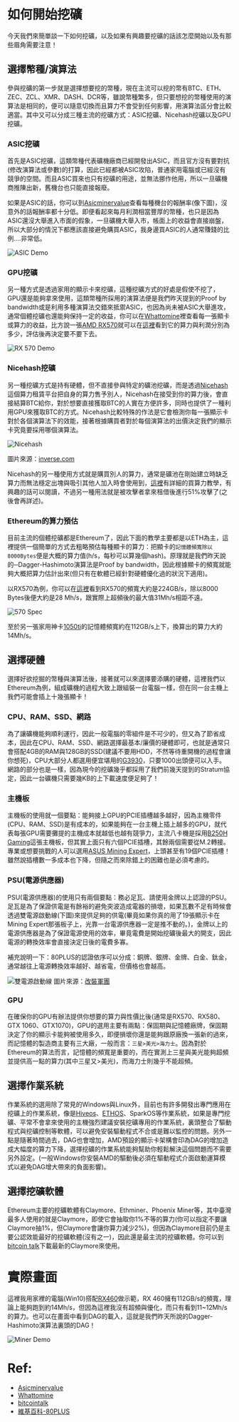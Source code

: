 # 如何開始挖礦

今天我們來簡單談一下如何挖礦，以及如果有興趣要挖礦的話該怎麼開始以及有那些眉角需要注意！

## 選擇幣種/演算法

參與挖礦的第一步就是選擇想要挖的幣種，現在主流可以挖的幣有BTC、ETH、ZEC、ZCL、XMR、DASH、DCR等，雖說幣種繁多，但只要想挖的幣種使用的演算法是相同的，便可以隨意切換而且算力不會受到任何影響，用演算法區分會比較適當。其中又可以分成三種主流的挖礦方式：ASIC挖礦、Nicehash挖礦以及GPU挖礦。

### ASIC挖礦

首先是ASIC挖礦，這類幣種代表礦機廠商已經開發出ASIC，而且官方沒有要對抗(修改演算法或參數)的打算，因此已經都被ASIC攻陷，普通家用電腦或已經沒有競爭的空間。而且ASIC買來也只有挖礦的用途，並無法挪作他用，所以一旦礦機商推陳出新，舊機台也只能直接報廢。

如果是ASIC的話，你可以到[Asicminervalue](https://www.asicminervalue.com/)查看每種機台的報酬率(像下圖)，沒意外的話報酬率都十分低。即便看起來每月利潤相當豐厚的幣種，也只是因為ASIC還沒大舉進入市面的假象，一旦礦機大舉入市，帳面上的收益會直接崩盤，所以大部分的情況下都應該直接避免購買ASIC，我身邊買ASIC的人通常賺錢的比例....非常低。

![ASIC Demo](https://www.lkm543.site/it_iron_man/day19_2.JPG)

### GPU挖礦

另一種方式是透過家用的顯示卡來挖礦，這種挖礦方式的好處是假使不挖了，GPU還是能夠拿來使用，這類幣種所採用的演算法便是我們昨天提到的Proof by bandwidth或是利用多種演算法交錯來抵禦ASIC，也因為尚未被ASIC大舉進攻，通常個體挖礦也還能夠保持一定的收益，你可以在[Whattomine](https://whattomine.com/)裡查看每一張顯卡或算力的收益，比方說一張[AMD RX570](https://www.amd.com/zh-hant/products/graphics/radeon-rx-570)就可以在[這裡](https://whattomine.com/coins?utf8=%E2%9C%93&adapt_q_380=0&adapt_q_fury=0&adapt_q_470=0&adapt_q_480=0&adapt_q_570=1&adapt_570=true&adapt_q_580=0&adapt_q_vega56=0&adapt_q_vega64=0&adapt_q_vii=0&adapt_q_1050Ti=0&adapt_q_10606=0&adapt_q_1070=0&adapt_q_1070Ti=0&adapt_q_1080=0&adapt_q_1080Ti=0&adapt_q_1660=0&adapt_q_1660Ti=0&adapt_q_2060=0&adapt_q_2070=0&adapt_q_2080=0&adapt_q_2080Ti=0&eth=true&factor%5Beth_hr%5D=27.9&factor%5Beth_p%5D=120.0&zh=true&factor%5Bzh_hr%5D=19.0&factor%5Bzh_p%5D=100.0&cnh=true&factor%5Bcnh_hr%5D=640.0&factor%5Bcnh_p%5D=110.0&cng=true&factor%5Bcng_hr%5D=640.0&factor%5Bcng_p%5D=110.0&cnr=true&factor%5Bcnr_hr%5D=730.0&factor%5Bcnr_p%5D=120.0&cnf=true&factor%5Bcnf_hr%5D=1250.0&factor%5Bcnf_p%5D=110.0&eqa=true&factor%5Beqa_hr%5D=85.0&factor%5Beqa_p%5D=100.0&cc=true&factor%5Bcc_hr%5D=0.0&factor%5Bcc_p%5D=0.0&cr29=true&factor%5Bcr29_hr%5D=0.0&factor%5Bcr29_p%5D=0.0&ct31=true&factor%5Bct31_hr%5D=0.2&factor%5Bct31_p%5D=100.0&eqb=true&factor%5Beqb_hr%5D=13.0&factor%5Beqb_p%5D=110.0&ns=true&factor%5Bns_hr%5D=700.0&factor%5Bns_p%5D=140.0&bcd=true&factor%5Bbcd_hr%5D=8.6&factor%5Bbcd_p%5D=110.0&tt10=true&factor%5Btt10_hr%5D=11.5&factor%5Btt10_p%5D=110.0&x16r=true&factor%5Bx16r_hr%5D=6.5&factor%5Bx16r_p%5D=110.0&phi2=true&factor%5Bphi2_hr%5D=0.0&factor%5Bphi2_p%5D=0.0&xn=true&factor%5Bxn_hr%5D=0.0&factor%5Bxn_p%5D=0.0&hx=true&factor%5Bhx_hr%5D=6.6&factor%5Bhx_p%5D=110.0&zlh=true&factor%5Bzlh_hr%5D=12.5&factor%5Bzlh_p%5D=100.0&ppw=true&factor%5Bppw_hr%5D=6.7&factor%5Bppw_p%5D=130.0&x25x=true&factor%5Bx25x_hr%5D=0.7&factor%5Bx25x_p%5D=75.0&mtp=true&factor%5Bmtp_hr%5D=0.0&factor%5Bmtp_p%5D=0.0&lrev3=true&factor%5Blrev3_hr%5D=33.5&factor%5Blrev3_p%5D=120.0&factor%5Bcost%5D=0.1&sort=Profitability24&volume=0&revenue=24h&factor%5Bexchanges%5D%5B%5D=&factor%5Bexchanges%5D%5B%5D=binance&factor%5Bexchanges%5D%5B%5D=bitfinex&factor%5Bexchanges%5D%5B%5D=bitforex&factor%5Bexchanges%5D%5B%5D=bittrex&factor%5Bexchanges%5D%5B%5D=cryptobridge&factor%5Bexchanges%5D%5B%5D=dove&factor%5Bexchanges%5D%5B%5D=exmo&factor%5Bexchanges%5D%5B%5D=gate&factor%5Bexchanges%5D%5B%5D=graviex&factor%5Bexchanges%5D%5B%5D=hitbtc&factor%5Bexchanges%5D%5B%5D=hotbit&factor%5Bexchanges%5D%5B%5D=ogre&factor%5Bexchanges%5D%5B%5D=poloniex&factor%5Bexchanges%5D%5B%5D=stex&dataset=Main&commit=Calculate)看到它的算力與利潤分別為多少，評估後再決定要不要下去。

![RX 570 Demo](https://www.lkm543.site/it_iron_man/day19_1.JPG)


### Nicehash挖礦

另一種挖礦方式是持有硬體，但不直接參與特定的礦池挖礦，而是透過[Nicehash](https://www.nicehash.com/)這個算力租賃平台把自身的算力售予別人，Nicehash在接受到你的算力後，會直接結算BTC給你，對於想要直接獲取BTC的人實在方便許多，同時也提供了一種利用GPU來獲取BTC的方式。Nicehash比較特殊的作法是它會檢測你每一張顯示卡對於各個演算法下的效能，接著根據購買者對於每個演算法的出價決定我們的顯示卡究竟要採用哪個演算法。

![Nicehash](https://fsmedia.imgix.net/3a/09/0f/04/ec2e/41e1/b991/22ce07a8f5e2/logobiglightpng.png?auto=format%2Ccompress&dpr=2&w=650)

圖片來源：[inverse.com](https://www.inverse.com/article/39221-nicehash-robbed-of-78-million-worth-of-bitcoin)

Nicehash的另一種使用方式就是購買別人的算力，通常是礦池在剛始建立時缺乏算力而無法穩定出塊與吸引其他人加入時會使用到，[這裡](https://justhodl.blogspot.com/2018/03/nicehash-buy-hashrate-mining.html)有詳細的買算力教學，有興趣的話可以閱讀，不過另一種用法就是被攻擊者拿來租借後進行51%攻擊了(之後會再詳述)。

### Ethereum的算力預估

目前主流的個體挖礦都是Ethereum了，因此下面的教學主要都是以ETH為主，這裡提供一個簡單的方式去粗略預估每種顯卡的算力：把顯卡的`記憶體頻寬除以8000Bytes`便是大概的算力值(h/s，每秒可以算幾個hash)。原理就是我們昨天說的─Dagger-Hashimoto演算法是Proof by bandwidth，因此根據顯卡的頻寬就能夠大概把算力估計出來(但只有在軟體已經針對硬體優化過的狀況下適用)。

以RX570為例，你可以在[這裡](https://www.techpowerup.com/gpu-specs/radeon-rx-570.c2939)看到RX570的頻寬大約是224GB/s，除以8000 Bytes後便大約是28 Mh/s，跟實際上超頻後的最大值31Mh/s相距不遠。

![570 Spec](https://www.lkm543.site/it_iron_man/day19_3.JPG)

至於另一張家用神卡[1050ti](https://www.geforce.com/hardware/desktop-gpus/geforce-gtx-1050-ti/specifications)的記憶體頻寬約在112GB/s上下，換算出的算力大約14Mh/s。

## 選擇硬體

選擇好欲挖掘的幣種與演算法後，接著就可以來選擇要添購的硬體，這裡我們以Ethereum為例，組成礦機的過程大致上跟組裝一台電腦一樣，但在同一台主機上我們可能會插上十幾張顯卡！

### CPU、RAM、SSD、網路

為了讓礦機能夠順利運行，因此一般電腦的零組件是不可少的，但又為了節省成本，因此在CPU、RAM、SSD、網路選擇最基本/廉價的硬體即可，也就是通常只會搭配4GB的RAM與128GB的SSD(建議不要用HDD，不然等待重開機的過程會讓你想死)，CPU大部分人都選用便宜堪用的[G3930](https://ark.intel.com/content/www/tw/zh/ark/products/97452/intel-celeron-processor-g3930-2m-cache-2-90-ghz.html)，只要1000出頭便可以入手。網路的部分也是一樣，因為現今的挖礦幾乎都採用了我們前幾天提到的Stratum協定，因此一台礦機只需要幾KB的上下載速度便足夠了！

### 主機板

主機板的使用就一個要點：能夠接上GPU的PCIE插槽越多越好，因為主機零件(CPU、RAM、SSD)是有成本的，如果能夠在一台主機上插上越多的GPU，就代表每張GPU需要攤提的主機成本就越低也越有競爭力，主流八卡機是採用[B250H Gaming](https://www.asus.com/tw/Motherboards/ROG-STRIX-B250H-GAMING/)這張主機板，但其實上面只有六個PCIE插槽，其餘兩個需要從M.2轉接。專業或想要挑戰的人可以選用[ASUS Mining Expert](https://www.asus.com/us/Motherboards/B250-MINING-EXPERT/)，上頭甚至有19個PCIE插槽！雖然說插槽數一多成本也下降，但隨之而來除錯上的困難也是必須考慮的。

### PSU(電源供應器)

PSU(電源供應器)的使用只有兩個要點：務必足瓦、請使用金牌以上認證的PSU。足瓦是為了保證供電是有餘裕的避免突波造成電器的損壞，如果瓦數不足有時候會透過雙電源啟動線(下圖)來提供足夠的供電(畢竟如果你真的用了19張顯示卡在Mining Expert那張板子上，光靠一台電源供應器一定是推不動的。)，金牌以上的電源供應器是為了保證電源使用的效率，畢竟電費是開始挖礦後最大的開支，因此電源的轉換效率會直接決定日後的電費多寡。

補充說明一下：80PLUS的認證依序可以分成：銅牌、銀牌、金牌、白金、鈦金，通常越往上電源轉換效率越好、越省電，但價格也會越高。

![雙電源啟動線](http://www.armygroup.com.tw/shop/images/201002/goods_img/3598_G_1265084554965.jpg)
圖片來源：[改裝軍團](https://www.armygroup.com.tw/shop/goods-3598.html)

### GPU

在確保你的GPU有辦法提供你想要的算力與性價比後(通常是RX570、RX580、GTX 1060、GTX1070)，GPU的選用主要有兩點：保固期與記憶體廠牌，保固期決定了你的顯示卡能夠被使用多久，即便損壞你還是能夠跟原廠換一張新的過來，而記憶體的製造商主要有三大廠，一般而言：`三星>美光>海力士`。因為對於Ethereum的算法而言，記憶體的頻寬是重要的，而在實測上三星與美光能夠超頻並提供高一點的算力(其中三星又>美光)，而海力士則幾乎不能超頻。

## 選擇作業系統

作業系統的選用除了常見的Windows與Linux外，目前也有許多開發出專門應用在挖礦上的作業系統，像是[Hiveos](https://hiveos.farm/)、[ETHOS](http://ethosdistro.com/)、SparkOS等作業系統，如果是專門挖礦、平常不會拿來使用的主機強烈建議安裝挖礦專用的作業系統，裏頭整合了驅動程式與挖礦控制等軟體，可以避免安裝驅動程式不合或是難以監控的問題。另外一點是隨著時間過去，DAG也會增加，AMD預設的顯示卡架構會印為DAG的增加造成大幅度的算力下降，選擇挖礦的作業系統能夠幫助你輕鬆解決這個問題而不需要另外設定。(一般Windows你安裝AMD的驅動後必須在驅動程式介面啟動運算模式以避免DAG增大帶來的負面影響)。

## 選擇挖礦軟體

Ethereum主要的挖礦軟體有Claymore、Ethminer、Phoenix Miner等，其中臺灣最多人使用的就是Claymore，即使它會抽取你1%不等的算力(你可以指定不要讓Claymore抽1%，但Claymore會讓你算力減少2%)，但因為Claymore目前仍是主要公認效能最好的挖礦軟體(沒有之一)，因此還是最主流的挖礦軟體。你可以到[bitcoin talk](https://bitcointalk.org/index.php?topic=1433925.0)下載最新的Claymore來使用。

# 實際畫面

這裡我用家裡的電腦(Win10)搭配[RX460](https://www.techpowerup.com/gpu-specs/radeon-rx-460.c2849)做示範，RX 460擁有112GB/s的頻寬，理論上能夠跑到約14Mh/s，但因為這裡我沒有超頻與優化，而只有看到11~12Mh/s的算力。也可以在畫面中看到DAG的載入，這就是我們昨天所說的Dagger-Hashimoto演算法裏頭的DAG！

![Miner Demo](https://www.lkm543.site/it_iron_man/day19_4.JPG)

# Ref:
- [Asicminervalue](https://www.asicminervalue.com/)
- [Whattomine](https://whattomine.com/)
- [bitcointalk](https://bitcointalk.org/)
- [維基百科-80PLUS](https://zh.wikipedia.org/wiki/80_PLUS)
